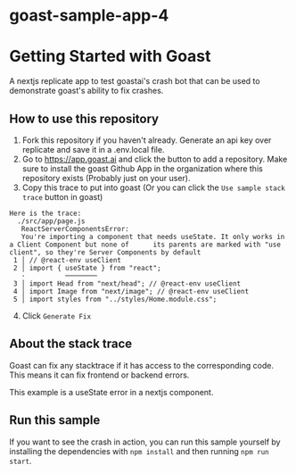 # goast-sample-app-4
# Getting Started with Goast

A nextjs replicate app to test goastai's crash bot that can be used to demonstrate goast's ability to fix crashes.

## How to use this repository

1) Fork this repository if you haven't already. Generate an api key over replicate and save it in a .env.local file.
2) Go to https://app.goast.ai and click the button to add a repository. Make sure to install the goast Github App in the organization where this repository exists (Probably just on your user).
3) Copy this trace to put into goast (Or you can click the `Use sample stack trace` button in goast)
```
Here is the trace:
  ./src/app/page.js
   ReactServerComponentsError:
   You're importing a component that needs useState. It only works in a Client Component but none of      its parents are marked with "use client", so they're Server Components by default 
 1 │ // @react-env useClient
 2 │ import { useState } from "react";
   ·          ────────
 3 │ import Head from "next/head"; // @react-env useClient
 4 │ import Image from "next/image"; // @react-env useClient
 5 │ import styles from "../styles/Home.module.css";
```
4) Click `Generate Fix`

## About the stack trace

Goast can fix any stacktrace if it has access to the corresponding code. This means it can fix frontend or backend errors.

This example is a useState error in a nextjs component.

## Run this sample

If you want to see the crash in action, you can run this sample yourself by installing the dependencies with `npm install` and then running `npm run start`. 
 

